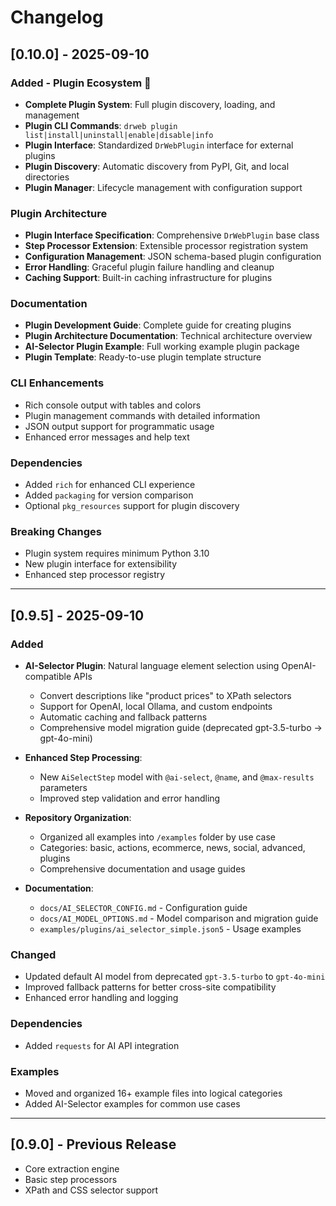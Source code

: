 # Changelog

## [0.10.0] - 2025-09-10

### Added - Plugin Ecosystem 🚀
- **Complete Plugin System**: Full plugin discovery, loading, and management
- **Plugin CLI Commands**: `drweb plugin list|install|uninstall|enable|disable|info`
- **Plugin Interface**: Standardized `DrWebPlugin` interface for external plugins
- **Plugin Discovery**: Automatic discovery from PyPI, Git, and local directories
- **Plugin Manager**: Lifecycle management with configuration support

### Plugin Architecture
- **Plugin Interface Specification**: Comprehensive `DrWebPlugin` base class
- **Step Processor Extension**: Extensible processor registration system  
- **Configuration Management**: JSON schema-based plugin configuration
- **Error Handling**: Graceful plugin failure handling and cleanup
- **Caching Support**: Built-in caching infrastructure for plugins

### Documentation
- **Plugin Development Guide**: Complete guide for creating plugins
- **Plugin Architecture Documentation**: Technical architecture overview
- **AI-Selector Plugin Example**: Full working example plugin package
- **Plugin Template**: Ready-to-use plugin template structure

### CLI Enhancements
- Rich console output with tables and colors
- Plugin management commands with detailed information
- JSON output support for programmatic usage
- Enhanced error messages and help text

### Dependencies
- Added `rich` for enhanced CLI experience
- Added `packaging` for version comparison
- Optional `pkg_resources` support for plugin discovery

### Breaking Changes
- Plugin system requires minimum Python 3.10
- New plugin interface for extensibility
- Enhanced step processor registry

---

## [0.9.5] - 2025-09-10

### Added
- **AI-Selector Plugin**: Natural language element selection using OpenAI-compatible APIs
  - Convert descriptions like "product prices" to XPath selectors
  - Support for OpenAI, local Ollama, and custom endpoints
  - Automatic caching and fallback patterns
  - Comprehensive model migration guide (deprecated gpt-3.5-turbo → gpt-4o-mini)
  
- **Enhanced Step Processing**: 
  - New `AiSelectStep` model with `@ai-select`, `@name`, and `@max-results` parameters
  - Improved step validation and error handling
  
- **Repository Organization**:
  - Organized all examples into `/examples` folder by use case
  - Categories: basic, actions, ecommerce, news, social, advanced, plugins
  - Comprehensive documentation and usage guides

- **Documentation**:
  - `docs/AI_SELECTOR_CONFIG.md` - Configuration guide
  - `docs/AI_MODEL_OPTIONS.md` - Model comparison and migration guide
  - `examples/plugins/ai_selector_simple.json5` - Usage examples

### Changed
- Updated default AI model from deprecated `gpt-3.5-turbo` to `gpt-4o-mini`
- Improved fallback patterns for better cross-site compatibility
- Enhanced error handling and logging

### Dependencies
- Added `requests` for AI API integration

### Examples
- Moved and organized 16+ example files into logical categories
- Added AI-Selector examples for common use cases

---

## [0.9.0] - Previous Release
- Core extraction engine
- Basic step processors
- XPath and CSS selector support